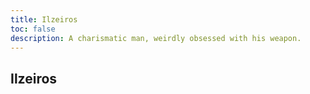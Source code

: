 ```yaml
---
title: Ilzeiros
toc: false
description: A charismatic man, weirdly obsessed with his weapon.
---
```


## Ilzeiros